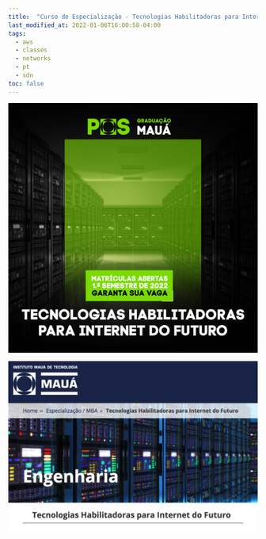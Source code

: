 ```yaml
---
title:  "Curso de Especialização - Tecnologias Habilitadoras para Internet do Futuro"
last_modified_at: 2022-01-06T16:00:58-04:00
tags:
  - aws
  - classes
  - networks
  - pt
  - sdn
toc: false
---
```


[![](/assets/images/posts/2022-01-06-maua-sdn/0.png)](https://maua.br/pos-graduacao/especializacao-360h/tecnologias-habilitadoras-para-internet-do-futuro)

[![](/assets/images/posts/2022-01-06-maua-sdn/1.png)](https://maua.br/pos-graduacao/especializacao-360h/tecnologias-habilitadoras-para-internet-do-futuro)
